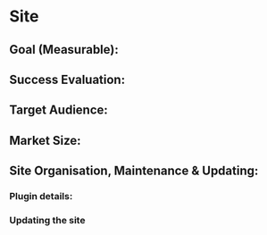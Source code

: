 # Site

## Goal (Measurable):
## Success Evaluation:
## Target Audience:
## Market Size:
## Site Organisation, Maintenance & Updating:
### Plugin details:
### Updating the site
